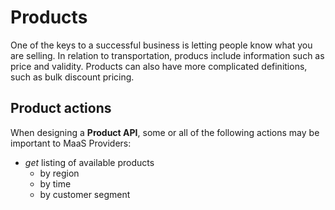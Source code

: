 # Products

One of the keys to a successful business is letting people know what you are selling. In relation to transportation, producs include information such as price and validity. Products can also have more complicated definitions, such as bulk discount pricing.

## Product actions

When designing a **Product API**, some or all of the following actions may be important to MaaS Providers:

* _get_ listing of available products
  * by region
  * by time
  * by customer segment

